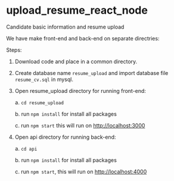# upload_resume_react_node

Candidate basic information and resume upload

We have make front-end and back-end on separate directries:

Steps:
1. Download code and place in a common directory.
2. Create database name `resume_upload` and import database file `resume_cv.sql` in mysql. 
3. Open resume_upload directory for running front-end:

   a. `cd resume_upload`

   b. run `npm install` for install all packages

   c. run `npm start` this will run on [http://localhost:3000](http://localhost:3000)

4. Open api directory for running back-end:

   a. `cd api`

   b. run `npm install` for install all packages

   c. run `npm start`, this will run on [http://localhost:4000](http://localhost:4000)

